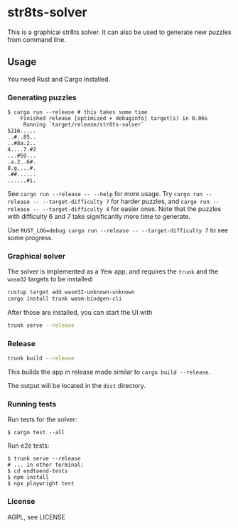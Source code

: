 # str8ts-solver

This is a graphical str8ts solver. It can also be used to generate new puzzles from command line.

## Usage

You need Rust and Cargo installed.

### Generating puzzles

```
$ cargo run --release # this takes some time
    Finished release [optimized + debuginfo] target(s) in 0.06s
     Running `target/release/str8ts-solver`
5216.....
..#..85..
..#8a.2..
4....7.#2
...#59...
.a.2..6#.
8.g....#.
.##......
......#i.
```

See `cargo run --release -- --help` for more usage. Try `cargo run --release --
--target-difficulty 7` for harder puzzles, and `cargo run --release --
--target-difficulty 4` for easier ones. Note that the puzzles with difficulty 6
and 7 take significantly more time to generate.

Use `RUST_LOG=debug cargo run --release -- --target-difficulty 7` to see some progress.

### Graphical solver

The solver is implemented as a Yew app, and requires the `trunk` and the `wasm32` targets to be installed:

```bash
rustup target add wasm32-unknown-unknown
cargo install trunk wasm-bindgen-cli
```

After those are installed, you can start the UI with

```bash
trunk serve --release
```

### Release

```bash
trunk build --release
```

This builds the app in release mode similar to `cargo build --release`.

The output will be located in the `dist` directory.

### Running tests

Run tests for the solver:
```
$ cargo test --all
```

Run e2e tests:

```
$ trunk serve --release
# ... in other terminal:
$ cd endtoend-tests
$ npm install
$ npx playwright test
```

### License

AGPL, see LICENSE
